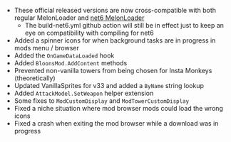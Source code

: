 - These official released versions are now cross-compatible with both regular MelonLoader and [net6 MelonLoader](https://github.com/LavaGang/MelonLoader/actions/workflows/build.yml?query=branch%3Acoreclr-reborn)
  - The build-net6.yml github action will still be in effect just to keep an eye on compatibility with compiling for net6
- Added a spinner icons for when background tasks are in progress in mods menu / browser
- Added the `OnGameDataLoaded` hook
- Added `BloonsMod.AddContent` methods
- Prevented non-vanilla towers from being chosen for Insta Monkeys (theoretically)
- Updated VanillaSprites for v33 and added a `ByName` string lookup
- Added `AttackModel.SetWeapon` helper extension
- Some fixes to `ModCustomDisplay` and `ModTowerCustomDisplay`
- Fixed a niche situation where mod browser mods could load the wrong icons
- Fixed a crash when exiting the mod browser while a download was in progress